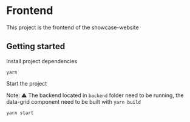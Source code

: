 # Frontend

This project is the frontend of the showcase-website

## Getting started 

Install project dependencies 

```
yarn
```

Start the project

Note: :warning: The backend located in `backend` folder need to be running, the data-grid component need to be built with `yarn build`

```
yarn start
```
